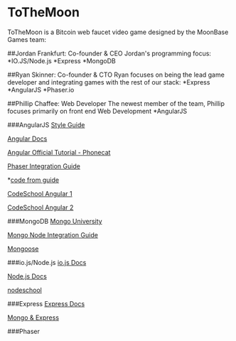 # ToTheMoon
ToTheMoon is a Bitcoin web faucet video game designed by the MoonBase Games team:

##Jordan Frankfurt: Co-founder & CEO
Jordan's programming focus:
  *IO.JS/Node.js
  *Express
  *MongoDB

##Ryan Skinner: Co-founder & CTO
Ryan focuses on being the lead game developer and integrating games with the rest of our stack:
  *Express
  *AngularJS
  *Phaser.io

##Phillip Chaffee: Web Developer
The newest member of the team, Phillip focuses primarily on front end Web Development
  *AngularJS


###AngularJS
[Style Guide](https://github.com/johnpapa/angularjs-styleguide#single-responsibility)

[Angular Docs](https://docs.angularjs.org/api)

[Angular Official Tutorial - Phonecat](https://code.angularjs.org/1.3.14/docs/tutorial)

[Phaser Integration Guide](http://www.ng-newsletter.com/posts/building-games-with-angular.html)

*[code from guide](https://github.com/fullstackio/ng-game)

[CodeSchool Angular 1](http://campus.codeschool.com/courses/shaping-up-with-angular-js)

[CodeSchool Angular 2](https://www.codeschool.com/courses/staying-sharp-with-angular-js)


###MongoDB
[Mongo University]()

[Mongo Node Integration Guide](http://mongodb.github.io/node-mongodb-native/)

[Mongoose](https://github.com/LearnBoost/mongoose)

###io.js/Node.js
[io.js Docs](https://iojs.org/api/)

[Node.js Docs](http://nodejs.org/api/)

[nodeschool](http://nodeschool.io/)


###Express
[Express Docs](http://expressjs.com/4x/api.html)

[Mongo & Express](http://cwbuecheler.com/web/tutorials/2013/node-express-mongo/)


###Phaser
